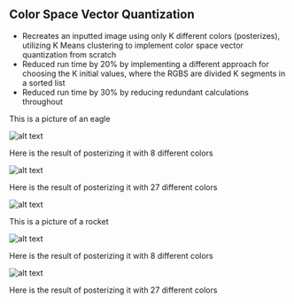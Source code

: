 ## Color Space Vector Quantization

- Recreates an inputted image using only K different colors (posterizes), utilizing K Means clustering to implement color space vector quantization from scratch
- Reduced run time by 20% by implementing a different approach for choosing the K initial values, where the RGBS are divided K segments in a sorted list
- Reduced run time by 30% by reducing redundant calculations throughout


This is a picture of an eagle

![alt text](https://raw.githubusercontent.com/kevxemail/color_space_vector_quantization/main/images/eagle.png)

Here is the result of posterizing it with 8 different colors

![alt text](https://raw.githubusercontent.com/kevxemail/color_space_vector_quantization/main/images/eagle-8-means.png)


Here is the result of posterizing it with 27 different colors

![alt text](https://raw.githubusercontent.com/kevxemail/color_space_vector_quantization/main/images/eagle-27-means.png)


This is a picture of a rocket

![alt text](https://raw.githubusercontent.com/kevxemail/color_space_vector_quantization/main/images/rocket.png)


Here is the result of posterizing it with 8 different colors

![alt text](https://raw.githubusercontent.com/kevxemail/color_space_vector_quantization/main/images/rocket-8-means.png)


Here is the result of posterizing it with 27 different colors

